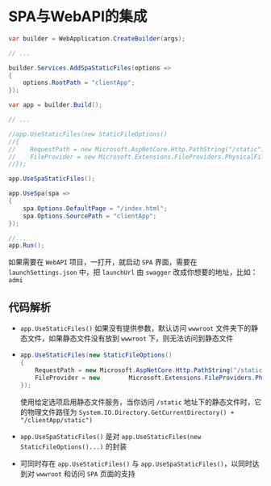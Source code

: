 # SPA与WebAPI的集成

```c#
var builder = WebApplication.CreateBuilder(args);

// ...

builder.Services.AddSpaStaticFiles(options =>
{
    options.RootPath = "clientApp";
});

var app = builder.Build();

// ...

//app.UseStaticFiles(new StaticFileOptions()
//{
//    RequestPath = new Microsoft.AspNetCore.Http.PathString("/static"),
//    FileProvider = new Microsoft.Extensions.FileProviders.PhysicalFileProvider(System.IO.Path.Combine(System.IO.Directory.GetCurrentDirectory(), "clientApp/static"))
//});

app.UseSpaStaticFiles();

app.UseSpa(spa =>
{
    spa.Options.DefaultPage = "/index.html";
    spa.Options.SourcePath = "clientApp";
});

//...
app.Run();
```

如果需要在 `WebAPI` 项目，一打开，就启动 `SPA` 界面，需要在 `launchSettings.json` 中，把 `launchUrl` 由 `swagger` 改成你想要的地址，比如：`admi`

## 代码解析

* `app.UseStaticFiles()` 如果没有提供参数，默认访问 `wwwroot` 文件夹下的静态文件，如果静态文件没有放到 `wwwroot` 下，则无法访问到静态文件

* ```c#
  app.UseStaticFiles(new StaticFileOptions()
  {
      RequestPath = new Microsoft.AspNetCore.Http.PathString("/static"),
      FileProvider = new 		Microsoft.Extensions.FileProviders.PhysicalFileProvider(System.IO.Path.Combine(System.IO.Directory.GetCurrentDirectory(), "clientApp/static"))
  });
  ```

  使用给定选项启用静态文件服务，当你访问 `/static` 地址下的静态文件时，它的物理文件路径为 `System.IO.Directory.GetCurrentDirectory() + "/clientApp/static")`

* `app.UseSpaStaticFiles()` 是对 `app.UseStaticFiles(new StaticFileOptions()...)` 的封装

* 可同时存在 `app.UseStaticFiles()` 与 `app.UseSpaStaticFiles()`，以同时达到对 `wwwroot` 和访问 `SPA` 页面的支持